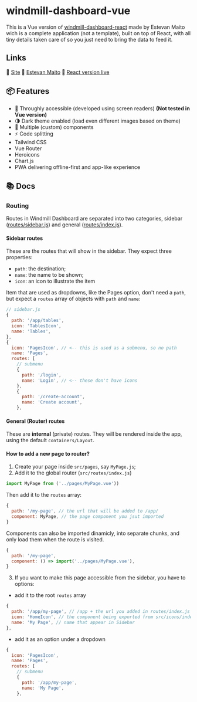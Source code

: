 # windmill-dashboard-vue

This is a Vue version of [windmill-dashboard-react](https://github.com/estevanmaito/windmill-dashboard-react/) made by Estevan Maito wich is a complete application (not a template), built on top of React, with all tiny details taken care of so you just need to bring the data to feed it.

## Links

🚀 [Site](https://windmillui.com/)
🚀 [Estevan Maito](https://twitter.com/estevanmaito)
🚀 [React version live](https://windmillui.com/dashboard-react)

## 📦 Features

- 🦮 Throughly accessible (developed using screen readers) **(Not tested in Vue version)**
- 🌗 Dark theme enabled (load even different images based on theme)
- 🧩 Multiple (custom) components
- ⚡ Code splitting
- Tailwind CSS
- Vue Router
- Heroicons
- Chart.js
- PWA delivering offline-first and app-like experience

## 📚 Docs

### Routing

Routes in Windmill Dashboard are separated into two categories, sidebar ([routes/sidebar.js](src/routes/sidebar.js)) and general ([routes/index.js](src/routes/index.js)).

#### Sidebar routes

These are the routes that will show in the sidebar. They expect three properties:

- `path`: the destination;
- `name`: the name to be shown;
- `icon`: an icon to illustrate the item

Item that are used as dropdowns, like the Pages option, don't need a `path`, but expect a `routes` array of objects with `path` and `name`:

```js
// sidebar.js
{
  path: '/app/tables',
  icon: 'TablesIcon',
  name: 'Tables',
},
{
  icon: 'PagesIcon', // <-- this is used as a submenu, so no path
  name: 'Pages',
  routes: [
    // submenu
    {
      path: '/login',
      name: 'Login', // <-- these don't have icons
    },
    {
      path: '/create-account',
      name: 'Create account',
    },
```

#### General (Router) routes

These are **internal** (private) routes. They will be rendered inside the app, using the default `containers/Layout`.

#### How to add a new page to router?

1. Create your page inside `src/pages`, say `MyPage.js`;
2. Add it to the global router (`src/routes/index.js`)

```js
import MyPage from ('../pages/MyPage.vue'))
```

Then add it to the `routes` array:

```js
{
  path: '/my-page', // the url that will be added to /app/
  component: MyPage, // the page component you jsut imported
}
```

Components can also be imported dinamicly, into separate chunks, and only load them when the route is visited.

```js
{
  path: '/my-page',
  component: () => import('../pages/MyPage.vue'),
}
```

3. If you want to make this page accessible from the sidebar, you have to options:

- add it to the root `routes` array

```js
{
  path: '/app/my-page', // /app + the url you added in routes/index.js
  icon: 'HomeIcon', // the component being exported from src/icons/index.js
  name: 'My Page', // name that appear in Sidebar
},
```

- add it as an option under a dropdown

```js
{
  icon: 'PagesIcon',
  name: 'Pages',
  routes: [
    // submenu
    {
      path: '/app/my-page',
      name: 'My Page',
    },
```
